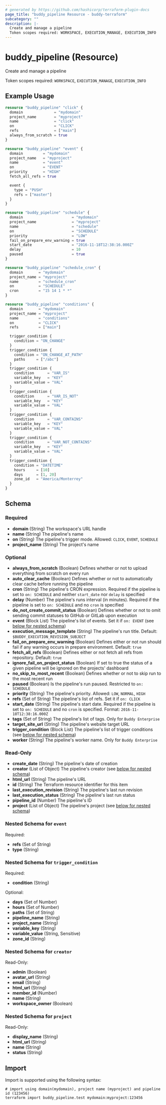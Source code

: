 ```yaml
---
# generated by https://github.com/hashicorp/terraform-plugin-docs
page_title: "buddy_pipeline Resource - buddy-terraform"
subcategory: ""
description: |-
  Create and manage a pipeline
  Token scopes required: WORKSPACE, EXECUTION_MANAGE, EXECUTION_INFO
---
```


# buddy_pipeline (Resource)

Create and manage a pipeline

Token scopes required: `WORKSPACE`, `EXECUTION_MANAGE`, `EXECUTION_INFO`

## Example Usage

```terraform
resource "buddy_pipeline" "click" {
  domain              = "mydomain"
  project_name        = "myproject"
  name                = "click"
  on                  = "CLICK"
  refs                = ["main"]
  always_from_scratch = true
}

resource "buddy_pipeline" "event" {
  domain         = "mydomain"
  project_name   = "myproject"
  name           = "event"
  on             = "EVENT"
  priority       = "HIGH"
  fetch_all_refs = true

  event {
    type = "PUSH"
    refs = ["master"]
  }
}

resource "buddy_pipeline" "schedule" {
  domain                      = "mydomain"
  project_name                = "myproject"
  name                        = "schedule"
  on                          = "SCHEDULE"
  priority                    = "LOW"
  fail_on_prepare_env_warning = true
  start_date                  = "2016-11-18T12:38:16.000Z"
  delay                       = 10
  paused                      = true
}

resource "buddy_pipeline" "schedule_cron" {
  domain       = "mydomain"
  project_name = "myproject"
  name         = "schedule_cron"
  on           = "SCHEDULE"
  cron         = "15 14 1 * *"
}

resource "buddy_pipeline" "conditions" {
  domain       = "mydomain"
  project_name = "myproject"
  name         = "conditions"
  on           = "CLICK"
  refs         = ["main"]

  trigger_condition {
    condition = "ON_CHANGE"
  }
  trigger_condition {
    condition = "ON_CHANGE_AT_PATH"
    paths     = ["/abc"]
  }
  trigger_condition {
    condition      = "VAR_IS"
    variable_key   = "KEY"
    variable_value = "VAL"
  }
  trigger_condition {
    condition      = "VAR_IS_NOT"
    variable_key   = "KEY"
    variable_value = "VAL"
  }
  trigger_condition {
    condition      = "VAR_CONTAINS"
    variable_key   = "KEY"
    variable_value = "VAL"
  }
  trigger_condition {
    condition      = "VAR_NOT_CONTAINS"
    variable_key   = "KEY"
    variable_value = "VAL"
  }
  trigger_condition {
    condition = "DATETIME"
    hours     = [10]
    days      = [1, 20]
    zone_id   = "America/Monterrey"
  }
}
```

<!-- schema generated by tfplugindocs -->
## Schema

### Required

- **domain** (String) The workspace's URL handle
- **name** (String) The pipeline's name
- **on** (String) The pipeline's trigger mode. Allowed: `CLICK`, `EVENT`, `SCHEDULE`
- **project_name** (String) The project's name

### Optional

- **always_from_scratch** (Boolean) Defines whether or not to upload everything from scratch on every run
- **auto_clear_cache** (Boolean) Defines whether or not to automatically clear cache before running the pipeline
- **cron** (String) The pipeline's CRON expression. Required if the pipeline is set to `on: SCHEDULE` and neither `start_date` nor `delay` is specified
- **delay** (Number) The pipeline's runs interval (in minutes). Required if the pipeline is set to `on: SCHEDULE` and no `cron` is specified
- **do_not_create_commit_status** (Boolean) Defines whether or not to omit sending commit statuses to GitHub or GitLab upon execution
- **event** (Block List) The pipeline's list of events. Set it if `on: EVENT` (see [below for nested schema](#nestedblock--event))
- **execution_message_template** (String) The pipeline's run title. Default: `$BUDDY_EXECUTION_REVISION_SUBJECT`
- **fail_on_prepare_env_warning** (Boolean) Defines either or not run should fail if any warning occurs in prepare environment. Default: `true`
- **fetch_all_refs** (Boolean) Defines either or not fetch all refs from repository. Default: `true`
- **ignore_fail_on_project_status** (Boolean) If set to true the status of a given pipeline will be ignored on the projects' dashboard
- **no_skip_to_most_recent** (Boolean) Defines whether or not to skip run to the most recent run
- **paused** (Boolean) Is the pipeline's run paused. Restricted to `on: SCHEDULE`
- **priority** (String) The pipeline's priority. Allowed: `LOW`, `NORMAL`, `HIGH`
- **refs** (Set of String) The pipeline's list of refs. Set it if `on: CLICK`
- **start_date** (String) The pipeline's start date. Required if the pipeline is set to `on: SCHEDULE` and no `cron` is specified. Format: `2016-11-18T12:38:16.000Z`
- **tags** (Set of String) The pipeline's list of tags. Only for `Buddy Enterprise`
- **target_site_url** (String) The pipeline's website target URL
- **trigger_condition** (Block List) The pipeline's list of trigger conditions (see [below for nested schema](#nestedblock--trigger_condition))
- **worker** (String) The pipeline's worker name. Only for `Buddy Enterprise`

### Read-Only

- **create_date** (String) The pipeline's date of creation
- **creator** (List of Object) The pipeline's creator (see [below for nested schema](#nestedatt--creator))
- **html_url** (String) The pipeline's URL
- **id** (String) The Terraform resource identifier for this item
- **last_execution_revision** (String) The pipeline's last run revision
- **last_execution_status** (String) The pipeline's last run status
- **pipeline_id** (Number) The pipeline's ID
- **project** (List of Object) The pipeline's project (see [below for nested schema](#nestedatt--project))

<a id="nestedblock--event"></a>
### Nested Schema for `event`

Required:

- **refs** (Set of String)
- **type** (String)


<a id="nestedblock--trigger_condition"></a>
### Nested Schema for `trigger_condition`

Required:

- **condition** (String)

Optional:

- **days** (Set of Number)
- **hours** (Set of Number)
- **paths** (Set of String)
- **pipeline_name** (String)
- **project_name** (String)
- **variable_key** (String)
- **variable_value** (String, Sensitive)
- **zone_id** (String)


<a id="nestedatt--creator"></a>
### Nested Schema for `creator`

Read-Only:

- **admin** (Boolean)
- **avatar_url** (String)
- **email** (String)
- **html_url** (String)
- **member_id** (Number)
- **name** (String)
- **workspace_owner** (Boolean)


<a id="nestedatt--project"></a>
### Nested Schema for `project`

Read-Only:

- **display_name** (String)
- **html_url** (String)
- **name** (String)
- **status** (String)

## Import

Import is supported using the following syntax:

```shell
# import using domain(mydomain), project name (myproject) and pipeline id (123456)
terraform import buddy_pipeline.test mydomain:myproject:123456
```
